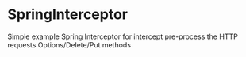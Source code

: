# SpringInterceptor
Simple example Spring Interceptor for intercept pre-process the HTTP requests Options/Delete/Put methods
